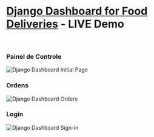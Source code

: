 # [Django Dashboard for Food Deliveries](https://andrepombo-entregas.herokuapp.com/) - LIVE Demo

<br />

### Painel de Controle 

![Django Dashboard Initial Page](https://github.com/andrepombo/entregas2/blob/master/app/static/app_assets/img/dashboard.png?raw=true)
<br />

### Ordens

![Django Dashboard Orders](https://github.com/andrepombo/entregas2/blob/master/app/static/app_assets/img/orders.png?raw=true)
<br />

### Login

![Django Dashboard Sign-in](https://github.com/andrepombo/entregas2/blob/master/app/static/app_assets/img/signin.png?raw=true)

